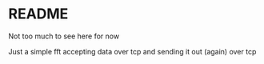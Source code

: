 # README #

Not too much to see here for now

Just a simple fft accepting data over tcp and sending it out (again) over tcp